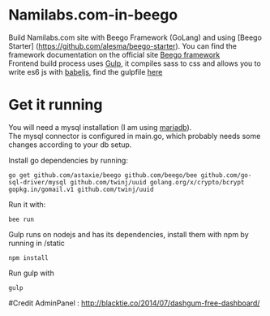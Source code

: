 # Namilabs.com-in-beego
Build Namilabs.com site with Beego Framework (GoLang) and using [Beego Starter] (https://github.com/alesma/beego-starter). You can find the framework documentation on the official site [Beego framework](http://beego.me/)  
Frontend build process uses [Gulp](http://gulpjs.com/), it compiles sass to css and allows you to write es6 js with [babeljs](https://babeljs.io/), find the gulpfile [here](https://github.com/alesma/beego-starter/blob/master/static/gulpfile.js)

# Get it running
You will need a mysql installation (I am using [mariadb](https://mariadb.org/)).  
The mysql connector is configured in main.go, which probably needs some changes according to your db setup.  

Install go dependencies by running:
```
go get github.com/astaxie/beego github.com/beego/bee github.com/go-sql-driver/mysql github.com/twinj/uuid golang.org/x/crypto/bcrypt gopkg.in/gomail.v1 github.com/twinj/uuid
```
Run it with:
```
bee run
```

Gulp runs on nodejs and has its dependencies, install them with npm by running in /static
```
npm install
```
Run gulp with
```
gulp
```
#Credit
AdminPanel : http://blacktie.co/2014/07/dashgum-free-dashboard/

